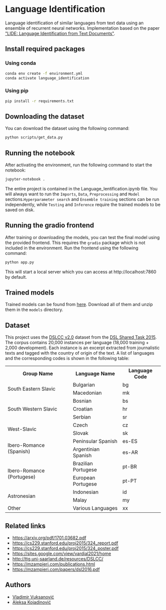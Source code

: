 # Language Identification

Language identification of similar languages from text data using an ensemble of recurrent neural networks. Implementation based on the paper ["LIDE: Language Identification from Text
Documents"](https://arxiv.org/pdf/1701.03682.pdf).

## Install required packages

### Using conda

```bash
conda env create -f environment.yml
conda activate language_identification
```

### Using pip

```bash
pip install -r requirements.txt
```

## Downloading the dataset

You can download the dataset using the following command:

```bash
python scripts/get_data.py
```

## Running the notebook

After activating the environment, run the following command to start the notebook:

```bash
jupyter-notebook .
```

The entire project is contained in the Language_Ientification.ipynb file. You will always want to run the `Imports`, `Data`, `Preprocessing` and `Model` sections.`Hyperparameter search` and `Ensemble training` sections can be run independently, while `Testing` and `Inference` require the trained models to be saved on disk.

## Running the gradio frontend

After training or downloading the models, you can test the final model using the provided frontend. This requires the `gradio` package which is not included in the environment. Run the frontend using the following command:

```bash
python app.py
```

This will start a local server which you can access at http://localhost:7860 by default.

## Trained models

Trained models can be found from [here](https://www.dropbox.com/sh/k2aodc7bpe96zlh/AADNLmTiTTTGKbBXHEhGkHYaa?dl=0). Download all of them and unzip them in the `models` directory.

## Dataset

This project uses the [DSLCC v2.0](https://github.com/alvations/bayesmax/tree/master/bayesmax/data/DSLCC-v2.0) dataset from the [DSL Shared Task 2015](http://ttg.uni-saarland.de/lt4vardial2015/dsl.html). The corpus contains 20,000 instances per language (18,000 training + 2,000 development). Each instance is an excerpt extracted from journalistic texts and tagged with the country of origin of the text. A list of languages and the corresponding codes is shown in the following table:

<table>
    <tr>
        <th>Group Name</th>
        <th>Language Name</th>
        <th>Language Code</th>
    </tr>
    <tr>
        <td rowspan=2>South Eastern Slavic</td>
        <td>Bulgarian</td>
        <td>bg</td>
    </tr>
    <tr>
        <td>Macedonian</td>
        <td>mk</td>
    </tr>
    <tr>
        <td rowspan=3>South Western Slavic</td>
        <td>Bosnian</td>
        <td>bs</td>
    </tr>
    <tr>
        <td>Croatian</td>
        <td>hr</td>
    </tr>
    <tr>
        <td>Serbian</td>
        <td>sr</td>
    </tr>
    <tr>
        <td rowspan=2>West-Slavic</td>
        <td>Czech</td>
        <td>cz</td>
    </tr>
    <tr>
        <td>Slovak</td>
        <td>sk</td>
    </tr>
    <tr>
        <td rowspan=2>Ibero-Romance (Spanish)</td>
        <td>Peninsular Spanish</td>
        <td>es-ES</td>
    </tr>
    <tr>
        <td>Argentinian Spanish</td>
        <td>es-AR</td>
    </tr>
    <tr>
        <td rowspan=2>Ibero-Romance (Portugese)</td>
        <td>Brazilian Portugese</td>
        <td>pt-BR</td>
    </tr>
    <tr>
        <td>European Portugese</td>
        <td>pt-PT</td>
    </tr>
    <tr>
        <td rowspan=2>Astronesian</td>
        <td>Indonesian</td>
        <td>id</td>
    </tr>
    <tr>
        <td>Malay</td>
        <td>my</td>
    </tr>
    <tr>
        <td>Other</td>
        <td>Various Languages</td>
        <td>xx</td>
    </tr>
</table>

## Related links

- https://arxiv.org/pdf/1701.03682.pdf
- https://cs229.stanford.edu/proj2015/324_report.pdf
- https://cs229.stanford.edu/proj2015/324_poster.pdf
- https://sites.google.com/view/vardial2021/home
- http://ttg.uni-saarland.de/resources/DSLCC/
- https://mzampieri.com/publications.html
- https://mzampieri.com/papers/dsl2016.pdf

## Authors

- [Vladimir Vuksanović](https://github.com/VladimirV99)
- [Aleksa Kojadinović](https://github.com/aleksakojadinovic)
